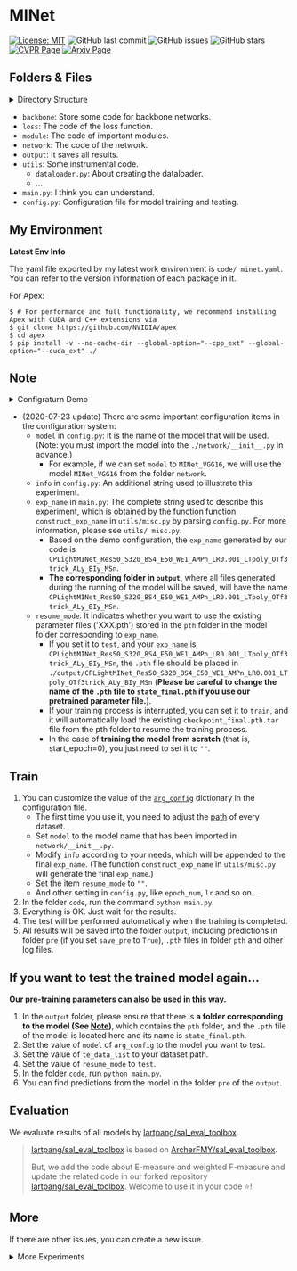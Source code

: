 # MINet

[![License: MIT](https://img.shields.io/badge/License-MIT-green.svg)](https://opensource.org/licenses/MIT)
![GitHub last commit](https://img.shields.io/github/last-commit/lartpang/MINet?style=flat-square)
![GitHub issues](https://img.shields.io/github/issues/lartpang/MINet?style=flat-square)
![GitHub stars](https://img.shields.io/github/stars/lartpang/MINet?style=flat-square)
[![CVPR Page](https://img.shields.io/badge/CVPR%202020-MINet-blue?style=flat-square)](https://openaccess.thecvf.com/content_CVPR_2020/html/Pang_Multi-Scale_Interactive_Network_for_Salient_Object_Detection_CVPR_2020_paper.html)
[![Arxiv Page](https://img.shields.io/badge/Arxiv-2007.09062-red?style=flat-square)](https://arxiv.org/abs/2007.09062)

## Folders & Files

<details>
<summary>Directory Structure</summary>

```shell script
$ tree -L 3
.
├── backbone
│   ├── __init__.py
│   ├── origin
│   │   ├── from_origin.py
│   │   ├── __init__.py
│   │   ├── resnet.py
│   │   └── vgg.py
│   └── wsgn
│       ├── customized_func.py
│       ├── from_wsgn.py
│       ├── __init__.py
│       ├── resnet.py
│       └── resnext.py
├── config.py
├── LICENSE
├── loss
│   ├── CEL.py
│   └── __init__.py
├── main.py
├── module
│   ├── BaseBlocks.py
│   ├── __init__.py
│   ├── MyLightModule.py
│   ├── MyModule.py
│   └── WSGNLightModule.py
├── network
│   ├── __init__.py
│   ├── LightMINet.py
│   ├── MINet.py
│   ├── PureWSGNLightMINet.py
│   └── WSGNLightMINet.py
├── output (These are the files generated when I ran the code.)
│   ├── CPLightMINet_Res50_S352_BS32_E20_WE1_AMPy_LR0.05_LTf3sche_OTf3trick_ALy_BIy_MSy
│   │   ├── cfg_2020-07-23.txt
│   │   ├── pre
│   │   ├── pth
│   │   ├── tb
│   │   ├── te_2020-07-23.txt
│   │   ├── tr_2020-07-23.txt
│   │   └── trainer_2020-07-23.txt
│   └── result.xlsx
├── pyproject.toml
├── readme.md
└── utils
    ├── cal_fps.py
    ├── dataloader.py
    ├── __init__.py
    ├── joint_transforms.py
    ├── metric.py
    ├── misc.py
    ├── pipeline_ops.py
    ├── recorder.py
    ├── solver.py
    └── tensor_ops.py

```
</details>

* `backbone`: Store some code for backbone networks.
* `loss`: The code of the loss function.
* `module`: The code of important modules.
* `network`: The code of the network.
* `output`: It saves all results.
* `utils`: Some instrumental code.
    * `dataloader.py`: About creating the dataloader.
    * ...
* `main.py`: I think you can understand.
* `config.py`: Configuration file for model training and testing.

## My Environment

**Latest Env Info**

The yaml file exported by my latest work environment is `code/ minet.yaml`. You can refer to the version information of each package in it.

For Apex:

```shell script
$ # For performance and full functionality, we recommend installing Apex with CUDA and C++ extensions via
$ git clone https://github.com/NVIDIA/apex
$ cd apex
$ pip install -v --no-cache-dir --global-option="--cpp_ext" --global-option="--cuda_ext" ./
```

## Note

<details>
<summary>Configraturn Demo</summary>

```python
# CPLightMINet_Res50_S320_BS4_E50_WE1_AMPn_LR0.001_LTpoly_OTf3trick_ALy_BIy_MSn
arg_config = {
    "model": "CPLightMINet_Res50",  # 实际使用的模型，需要在`network/__init__.py`中导入
    "info": "",  # 关于本次实验的额外信息说明，这个会附加到本次试验的exp_name的结尾，如果为空，则不会附加内容。
    "use_amp": False,  # 是否使用amp加速训练
    "resume_mode": "",  # the mode for resume parameters: ['train', 'test', '']
    "use_aux_loss": True,  # 是否使用辅助损失
    "save_pre": False,  # 是否保留最终的预测结果
    "epoch_num": 50,  # 训练周期, 0: directly test model
    "lr": 0.001,  # 微调时缩小100倍
    "xlsx_name": "result.xlsx",  # the name of the record file
    # 数据集设置
    "rgb_data": {
        "tr_data_path": dutstr_path,
        "te_data_list": OrderedDict(
            {
                "pascal-s": pascals_path,
                "ecssd": ecssd_path,
                # "hku-is": hkuis_path,
                # "duts": dutste_path,
                # "dut-omron": dutomron_path,
                # "soc": soc_path,
            },
        ),
    },
    # 训练过程中的监控信息
    "tb_update": 10,  # >0 则使用tensorboard
    "print_freq": 10,  # >0, 保存迭代过程中的信息
    # img_prefix, gt_prefix，用在使用索引文件的时候的对应的扩展名
    "prefix": (".jpg", ".png"),
    # if you dont use the multi-scale training, you can set 'size_list': None
    # "size_list": [224, 256, 288, 320, 352],
    "size_list": None,  # 不使用多尺度训练
    "reduction": "mean",  # 损失处理的方式，可选“mean”和“sum”
    # 优化器与学习率衰减
    "optim": "f3_trick",  # 自定义部分的学习率
    "weight_decay": 5e-4,  # 微调时设置为0.0001
    "momentum": 0.9,
    "nesterov": False,
    "sche_usebatch": False,
    "lr_type": "poly",
    "warmup_epoch": 1,  # depond on the special lr_type, only lr_type has 'warmup', when set it to 1, it means no warmup.
    "lr_decay": 0.9,  # poly
    "use_bigt": True,  # 训练时是否对真值二值化（阈值为0.5）
    "batch_size": 4,  # 要是继续训练, 最好使用相同的batchsize
    "num_workers": 4,  # 不要太大, 不然运行多个程序同时训练的时候, 会造成数据读入速度受影响
    "input_size": 320,
}
```

</details>

* (2020-07-23 update) There are some important configuration items in the configuration system:
    * `model` in `config.py`: It is the name of the model that will be used. (Note: you must import the model into the `./network/__init__.py` in advance.)
        * For example, if we can set `model` to `MINet_VGG16`, we will use the model `MINet_VGG16` from the folder `network`.
    * `info` in `config.py`: An additional string used to illustrate this experiment.
    * `exp_name` in `main.py`: The complete string used to describe this experiment, which is obtained by the function function `construct_exp_name` in `utils/misc.py` by parsing `config.py`. For more information, please see `utils/ misc.py`.
        * Based on the demo configuration, the `exp_name` generated by our code is `CPLightMINet_Res50_S320_BS4_E50_WE1_AMPn_LR0.001_LTpoly_OTf3trick_ALy_BIy_MSn`.
        * **The corresponding folder in `output`**, where all files generated during the running of the model will be saved, will have the name `CPLightMINet_Res50_S320_BS4_E50_WE1_AMPn_LR0.001_LTpoly_OTf3trick_ALy_BIy_MSn`.
    * `resume_mode`: It indicates whether you want to use the existing parameter files ('XXX.pth') stored in the `pth` folder in the model folder corresponding to `exp_name`.
        * If you set it to `test`, and your `exp_name` is `CPLightMINet_Res50_S320_BS4_E50_WE1_AMPn_LR0.001_LTpoly_OTf3trick_ALy_BIy_MSn`, the `.pth` file should be placed in `./output/CPLightMINet_Res50_S320_BS4_E50_WE1_AMPn_LR0.001_LTpoly_OTf3trick_ALy_BIy_MSn` (**Please be careful to change the name of the `.pth` file to `state_final.pth` if you use our pretrained parameter file.**).
        * If your training process is interrupted, you can set it to `train`, and it will automatically load the existing `checkpoint_final.pth.tar` file from the pth folder to resume the training process.
        * In the case of **training the model from scratch** (that is, start_epoch=0), you just need to set it to `""`.

## Train

1. You can customize the value of the [`arg_config`](config.py#L20) dictionary in the configuration file.
    * The first time you use it, you need to adjust the [path](config.py#L9-L17) of every dataset.
    * Set `model` to the model name that has been imported in `network/__init__.py`.
    * Modify `info` according to your needs, which will be appended to the final `exp_name`. (The function `construct_exp_name` in `utils/misc.py` will generate the final `exp_name`.)
    * Set the item `resume_mode` to `""`.
    * And other setting in `config.py`, like `epoch_num`, `lr` and so on...
2. In the folder `code`, run the command `python main.py`.
3. Everything is OK. Just wait for the results.
4. The test will be performed automatically when the training is completed.
5. All results will be saved into the folder `output`, including predictions in folder `pre` (if you set `save_pre` to `True`), `.pth` files in folder `pth` and other log files.

## If you want to **test** the trained model again...

**Our pre-training parameters can also be used in this way.**

1. In the `output` folder, please ensure that there is **a folder corresponding to the model (See [Note](#Note))**, which contains the `pth` folder, and the `.pth` file of the model is located here and its name is `state_final.pth`.
2. Set the value of `model` of `arg_config` to the model you want to test.
3. Set the value of `te_data_list` to your dataset path.
4. Set the value of `resume_mode` to `test`.
5. In the folder `code`, run `python main.py`.
6. You can find predictions from the model in the folder `pre` of the `output`.

## Evaluation

We evaluate results of all models by [lartpang/sal_eval_toolbox](https://github.com/lartpang/SODEvalToolkit/tree/master/tools).

> [lartpang/sal_eval_toolbox](https://github.com/lartpang/SODEvalToolkit/tree/master/tools) is based on [ArcherFMY/sal_eval_toolbox](https://github.com/ArcherFMY/sal_eval_toolbox/tree/master/tools).
>
> But, we add the code about E-measure and weighted F-measure and update the related code in our forked repository [lartpang/sal_eval_toolbox](https://github.com/lartpang/SODEvalToolkit/tree/master/tools). Welcome to use it in your code :star:!

## More

If there are other issues, you can create a new issue.

<details>

<summary>More Experiments</summary>

F3Net is the most recent work on SOD, and the performance is very good. I think its training strategy is of great reference value. Here, I have changed our training method by learning from its code.

To explore the upper limit of the performance of the model, I tried some ways to improve the performance of the model on a NVIDIA GTX 1080Ti (~11G).
* To achieve a larger batch size:
    * we reduce the number of intermediate channels in AIMs;
    * we apply the `checkpoint` feature of PyTroch;
        * <https://blog.csdn.net/one_six_mix/article/details/93937091>
        * <https://pytorch.org/docs/stable/checkpoint.html#torch.utils.checkpoint.checkpoint>
    * we set the batch size to 32.
* Use more effective training strategies:
    * We apply multi-scale training strategy (borrowed from the code of F3Net).
    * Network parameters are trained in groups with different learning rates (borrowed from the code of F3Net).
    * Multiple learning rate decay strategies with/without the warmup technology.

Results:

 D    |         |         | DO |         |         | HI |         |         | E   |         |         | PS |         |         | SOC     |         |         | MT | LRDecay                 | Optimizer | InitLR | Scale | EP
---------|---------|---------|------------|---------|---------|---------|---------|---------|---------|---------|---------|-----------|---------|---------|---------|---------|---------|---------------|-------------------------|-----------------|----------|-----------|-------
 MAXF    | MEANF   | MAE     | MAXF       | MEANF   | MAE     | MAXF    | MEANF   | MAE     | MAXF    | MEANF   | MAE     | MAXF      | MEANF   | MAE     | MAXF    | MEANF   | MAE     |               |                         |                 |          |           |
 0\.853  | 0\.787  | 0\.048  | 0\.794     | 0\.734  | 0\.060  | 0\.922  | 0\.891  | 0\.036  | 0\.931  | 0\.908  | 0\.043  | 0\.856    | 0\.810  | 0\.084  | 0\.377  | 0\.342  | 0\.086  | FALSE         | Poly                    | Sgd\_trick      | 0\.05    | 320       | 40
 0\.866  | 0\.793  | 0\.043  | 0\.789     | 0\.722  | 0\.059  | 0\.925  | 0\.888  | 0\.034  | 0\.935  | 0\.905  | 0\.041  | 0\.874    | 0\.822  | 0\.070  | 0\.382  | 0\.347  | 0\.110  | FALSE         | Poly                    | Sgd\_trick      | 0\.001   | 320       | 40
 0\.881  | 0\.822  | 0\.037  | 0\.803     | 0\.746  | 0\.053  | 0\.934  | 0\.904  | 0\.029  | 0\.942  | 0\.919  | 0\.036  | 0\.880    | 0\.837  | 0\.066  | 0\.390  | 0\.356  | 0\.081  | FALSE         | Poly                    | Sgd\_trick      | 0\.005   | 320       | 40
 0\.878  | 0\.815  | 0\.039  | 0\.803     | 0\.745  | 0\.054  | 0\.934  | 0\.904  | 0\.029  | 0\.944  | 0\.919  | 0\.035  | 0\.878    | 0\.833  | 0\.067  | 0\.385  | 0\.352  | 0\.079  | FALSE         | Cos\_warmup          | Sgd\_trick      | 0\.005   | 320       | 40
 0\.878  | 0\.815  | 0\.038  | 0\.797     | 0\.741  | 0\.054  | 0\.931  | 0\.901  | 0\.031  | 0\.941  | 0\.917  | 0\.038  | 0\.875    | 0\.831  | 0\.067  | 0\.382  | 0\.355  | 0\.085  | FALSE         | Cos\_warmup          | Sgd\_trick      | 0\.003   | 320       | 40
 0\.892  | 0\.836  | 0\.036  | 0\.820     | 0\.763  | 0\.053  | 0\.943  | 0\.918  | 0\.026  | 0\.950  | 0\.929  | 0\.034  | 0\.884    | 0\.847  | 0\.064  | 0\.388  | 0\.355  | 0\.087  | TRUE          | f3\_sche                | f3\_trick       | 0\.05    | 352       | 40
 0\.891  | 0\.834  | 0\.037  | 0\.820     | 0\.762  | 0\.055  | 0\.942  | 0\.915  | 0\.026  | 0\.948  | 0\.928  | 0\.034  | 0\.888    | 0\.844  | 0\.064  | 0\.394  | 0\.359  | 0\.120  | TRUE          | Cos\_warmup          | f3\_trick       | 0\.05    | 352       | 40
 0\.895  | 0\.840  | 0\.035  | 0\.816     | 0\.762  | 0\.055  | 0\.942  | 0\.915  | 0\.027  | 0\.947  | 0\.927  | 0\.034  | 0\.884    | 0\.843  | 0\.066  | 0\.395  | 0\.359  | 0\.112  | TRUE          | Cos\_w/o\_warmup | f3\_trick       | 0\.05    | 352       | 40
 0\.893  | 0\.838  | 0\.036  | 0\.814     | 0\.759  | 0\.056  | 0\.943  | 0\.917  | 0\.026  | 0\.949  | 0\.930  | 0\.033  | 0\.886    | 0\.849  | 0\.065  | 0\.395  | 0\.359  | 0\.134  | TRUE          | Poly                    | f3\_trick       | 0\.05    | 352       | 40

* D: DUTS
* DO: DUT-OMRON
* HI: HKU-IS
* E: ECSSD
* PS: PASCAL-S
* MT: Multi-scale Training
* EP: Epoch Number

NOTE: The results here are for reference only. Note that the results here are all tested on the complete test datasets. In fact, some of the results here can be higher if testing in the way of the existing papers. Because the test set in my paper follows the settings of the existing papers, some datasets, such as HKU-IS, are not tested with the complete dataset.

注：
此处结果仅供参考。请注意，这里的结果都是在完整的测试数据集上测试的。事实上，如果按照现有论文的方式进行测试，这里的一些结果可能会更高。由于本文中的测试集遵循现有论文的设置，一些数据集，如HKU-IS，没有使用完整的数据集进行测试。

</details>
